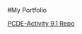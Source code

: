 #My Portfolio 

<a href="https://github.com/lakshmanrajaratnam001/PCDE-Activity-9.1"> PCDE-Activity 9.1 Repo </a>
